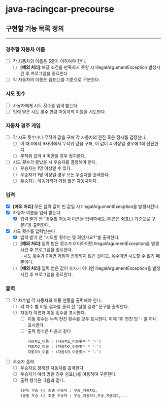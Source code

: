 # java-racingcar-precourse

## 구현할 기능 목록 정의
--- ---
### 경주할 자동차 이름
- [ ] 각 자동차의 이름은 5글자 이하여야 한다.  
  - [ ] **[예외 처리]** 해당 조건을 만족하지 못할 시 IllegalArgumentException 발생시킨 후 프로그램을 종료한다
- [ ] 각 자동차의 이름은 쉼표(,)를 기준으로 구분한다.

### 시도 횟수
- [ ] 사용자에게 시도 횟수를 입력 받는다.
- [ ] 입력 받은 시도 횟수 만큼 자동차의 이동을 시도한다.

### 자동차 경주 게임
- [ ] 각 시도 횟수마다 무작위 값을 구해 각 자동차의 전진 혹은 정지를 결정한다.
    - [ ] 이 때 0에서 9사이에서 무작위 값을 구해, 이 값이 4 이상일 경우에 1회 전진한디.
    - [ ] 무작위 값이 4 미만일 경우 정지한다.
- [ ] 시도 횟수가 끝났을 시 우승자를 결정해야 한다.
    - [ ] 우승자는 1명 이상일 수 있다.
    - [ ] 우승자가 1명 이상일 경우 모든 우승자를 출력한다.
    - [ ] 우승자는 이동거리가 가장 많은 자동차이다.

### 입력
- [X] **[예외 처리]** 모든 입력 값이 빈 값일 시 IllegalArgumentExecption을 발생시킨다.
- [X] 자동차 이름을 입력 받는다
    - [X] 입력 받기 전 "경주할 자동차 이름을 입력하세요.(이름은 쉼표(,) 기준으로 구분)"을 출력한다.
- [X] 시도 횟수를 입력받는다
    - [X] 입력 받기 전 "시도할 횟수는 몇 회인가요?"를 출력한다.
    - [ ] **[예외 처리]** 입력 받은 횟수가 0 이하이면 IllegalArgumentException을 발생시킨 후 프로그램을 종료한다.  
          - 시도 횟수가 0이면 게임이 진행되지 않은 것이고, 음수이면 시도할 수 없기 때문이다.
    - [ ] **[예외 처리]** 입력 받은 값이 숫자가 아니면 IllegalArgumentException을 발생시킨 후 프로그램을 종료한다.
### 출력
- [ ] 각 차수별 각 자동차의 이동 현황을 출력해야 한다.
    - [ ] 각 차수 별 이동 결과를 출력 전 "실행 결과" 문구를 출력한다.
    - [ ] 자동차 이름과 이동 횟수를 표시한다.
        - [ ] 이동 횟수는 누적 전진 횟수를 모두 표시한다. 이때 1회 전진 당 '-'을 하나 표시한다.
        - [ ] 출력 형식은 다음과 같다
            ```
            자동차1_이름 : (자동차1_이동횟수 * '-')  
            자동차2_이름 : (자동차2_이동횟수 * '-')  
            자동차3_이름 : (자동차3_이동횟수 * '-')
            ```
- [ ] 우승자 출력
    - [ ] 우승자로 정해진 자동차를 출력한다.
    - [ ] 우승자가 여러 명일 경우 쉼표(,)를 이용하여 구분한다.
    - [ ] 출력 형식은 다음과 같다.
      ```
      (단독 우승 시) 최종 우승자 : 우승_자동차1, 
      (공동 우승 시) 최종 우승자 : 우승_자동차1,우승_자동차2,...
      ```